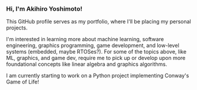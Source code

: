 ### Hi, I'm Akihiro Yoshimoto!
This GitHub profile serves as my portfolio, where I'll be placing my personal projects.

I'm interested in learning more about machine learning, software engineering, graphics programming, game development, and low-level systems (embedded, maybe RTOSes?).
For some of the topics above, like ML, graphics, and game dev, require me to pick up or develop upon more foundational concepts like linear algebra and graphics algorithms.

I am currently starting to work on a Python project implementing Conway's Game of Life!
